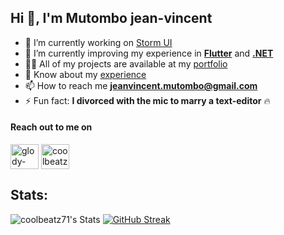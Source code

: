 ## Hi 👋, I'm Mutombo jean-vincent

- 🔭 I’m currently working on [Storm UI](https://storm.bestseller.com/)
- 🌱 I’m currently improving my experience in [**Flutter**](https://flutter.dev/) and [**.NET**](https://dotnet.microsoft.com/en-us/learn/dotnet/what-is-dotnet)
- 👨‍💻 All of my projects are available at my [portfolio](https://www.mutombo.dev/)
- 📄 Know about my [experience](https://drive.google.com/file/d/12TTYAizbuDJG3oBC26ro5CDa76A9zNu1/view?usp=sharing)
- 📫 How to reach me **jeanvincent.mutombo@gmail.com**
- ⚡ Fun fact: **I divorced with the mic to marry a text-editor** 🔥

#### Reach out to me on

<p align="left">
<a href="https://www.linkedin.com/in/mutombo-jv/" target="blank"><img align="center" src="https://cdn.worldvectorlogo.com/logos/linkedin-icon-2.svg" alt="glody-mutombo-riy" height="40" width="45" /></a>
<a href="https://stackoverflow.com/users/8124496/coolbeatz71" target="blank"><img align="center"  src="https://cdn.worldvectorlogo.com/logos/stack-overflow.svg" alt="coolbeatz71" height="40" width="45" /></a>

## Stats:

![coolbeatz71's Stats](https://github-readme-stats.vercel.app/api?username=coolbeatz71&show_icons=true&hide_border=true&theme=shades-of-purple&card_width=150)
[![GitHub Streak](https://streak-stats.demolab.com?user=coolbeatz71&theme=shades-of-purple&card_width=385&card_height=194&hide_border=true)](https://git.io/streak-stats)
